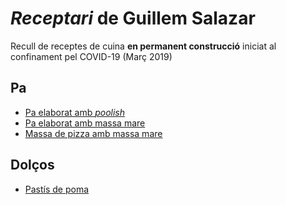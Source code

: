 # *Receptari* de Guillem Salazar

Recull de receptes de cuina **en permanent construcció** iniciat al confinament pel COVID-19 (Març 2019)

## Pa

* [Pa elaborat amb *poolish*](Pa/Pa_amb_poolish.md)
* [Pa elaborat amb massa mare](Pa/Pa_amb_massa_mare.md)
* [Massa de pizza amb massa mare](Pa/Massa_pizza.md)

## Dolços

* [Pastís de poma](Dolcos/Pastis_poma.md)
